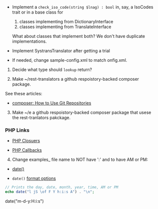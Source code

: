 - Implement a `check_iso_code(string $lnag) : bool` in, say, a IsoCodes trait or in a base class for 

  1. classes implementing from DictionaryInterface
  2.  classes implementing from TranslateInterface

  What about classes that implement both? We don't have duplicate implementations.

- Implement SystransTranslator after getting a trial 

- If needed, change sample-config.xml to match onfig.xml.

1. Decide what type should `lookup` return? 

2. Make ~/rest-translators a github respoistory-backed composer package.

See these articles:

- [composer: How to Use Git Repositories](https://www.daggerhartlab.com/composer-how-to-use-git-repositories/)

3. Make ~/e a github respoistory-backed composer package that usese the rest-tranlators pakckage.

### PHP Links

- [PHP Closuers](https://www.php.net/manual/en/functions.anonymous.php)

- [PHP Callbacks](https://www.php.net/manual/en/language.types.callable.php)


4.  Change examples_ file name to NOT have ':' and to have AM or PM:

- [date()](https://www.php.net/manual/en/function.date.php)

- `date()` [format options](https://www.w3schools.com/php/func_date_date.asp)

```php
// Prints the day, date, month, year, time, AM or PM
echo date("l jS \of F Y h:i:s A") . "\n";
```
date("m-d-y:H:i:s")

